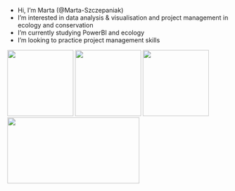 -  Hi, I’m Marta (@Marta-Szczepaniak)
-  I’m interested in data analysis & visualisation and project management in ecology and conservation
-  I’m currently studying PowerBI and ecology
-  I’m looking to practice project management skills
<!--START_SECTION:badges-->
<!--END_SECTION:badges-->
<!---
Marta-Szczepaniak/Marta-Szczepaniak is a ✨ special ✨ repository because its `README.md` (this file) appears on your GitHub profile.
You can click the Preview link to take a look at your changes.

<div data-iframe-width="150" data-iframe-height="270" data-share-badge-id="4ef4b144-cfdd-4175-a5eb-4d0018870609" data-share-badge-host="https://www.credly.com"></div><script type="text/javascript" async src="//cdn.credly.com/assets/utilities/embed.js"></script>
--->

<img src="https://github.com/Marta-Szczepaniak/Marta-Szczepaniak/assets/140078920/704f2ad6-bf71-4b89-9219-3d6d041d3091" width="150" height="150">
<img src="https://github.com/user-attachments/assets/fae2864f-bf94-404b-aa08-4c516ce7d4c1" width="150" height="150">
<!---![project-planning-control-ppc-foundation](https://github.com/Marta-Szczepaniak/Marta-Szczepaniak/assets/140078920/704f2ad6-bf71-4b89-9219-3d6d041d3091)--->
<img src="https://github.com/user-attachments/assets/a6d7bde6-c6ff-4e2b-9cbe-94d1d40fee33" width="150" height="150">
<img src="https://github.com/Marta-Szczepaniak/Marta-Szczepaniak/assets/140078920/9796390c-9d4c-4e98-baa6-6e93e17e6cf2" width="300" height="150">
<!---!to add an image drag and drop from folder then use the above code to change size


